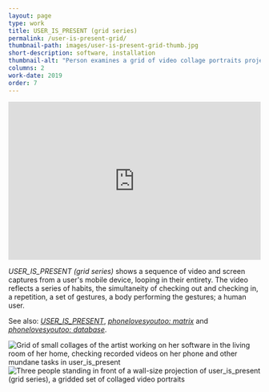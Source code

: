 ```yaml
---
layout: page
type: work
title: USER_IS_PRESENT (grid series)
permalink: /user-is-present-grid/
thumbnail-path: images/user-is-present-grid-thumb.jpg
short-description: software, installation
thumbnail-alt: "Person examines a grid of video collage portraits projected on a wall, showing a blend of a user's face, environment, and interface in user_is_present (grid series)"
columns: 2
work-date: 2019
order: 7
---
```


<div class="invisible-margin image-grid">
<div class="col-30-block grid-margin-bottom video">
<style>.embed-container { position: relative; padding-bottom: 62.5%; height: 0; overflow: hidden; max-width: 100%; } .embed-container iframe, .embed-container object, .embed-container embed { position: absolute; top: 0; left: 0; width: 100%; height: 100%; }</style><div class='embed-container'>
<iframe src="https://player.vimeo.com/video/377464106" width="640" height="400" frameborder="0" webkitallowfullscreen mozallowfullscreen allowfullscreen></iframe></div>
</div>
</div>

<i>USER_IS_PRESENT (grid series)</i> shows a sequence of video and screen captures from a user's mobile device, looping in their entirety.
The video reflects a series of habits, the simultaneity of checking out and checking in, a repetition, a set of gestures, a body performing the gestures; a human user.

See also: <a href="{{ site.baseurl }}{% link _work/user-is-present.md %}"><em>USER_IS_PRESENT</em></a>, <a href="{{ site.baseurl }}{% link _work/phonelovesyoutoo-matrix.md %}"><em>phonelovesyoutoo: matrix</em></a> and <a href="{{ site.baseurl }}{% link _work/phonelovesyoutoo-database.md %}"><em>phonelovesyoutoo: database</em></a>.

<div class="invisible-margin image-grid">
<div class="col-30-block grid-margin-bottom video">
<img src="{{ site.baseurl }}/images/user-is-present-grid.jpg" alt="Grid of small collages of the artist working on her software in the living room of her home, checking recorded videos on her phone and other mundane tasks in user_is_present">
</div>
</div>

<div class="invisible-margin image-grid">
<div class="col-30-block grid-margin-bottom video">
<img src="{{ site.baseurl }}/images/user-is-present-grid-install.jpg" alt="Three people standing in front of a wall-size projection of user_is_present (grid series), a gridded set of collaged video portraits">
</div>
</div>